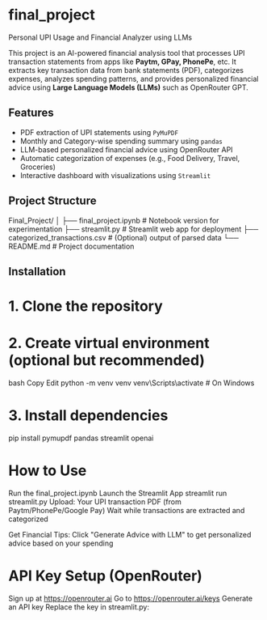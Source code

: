 # final_project
Personal UPI Usage and Financial Analyzer using LLMs

This project is an AI-powered financial analysis tool that processes UPI transaction statements from apps like **Paytm, GPay, PhonePe**, etc. It extracts key transaction data from bank statements (PDF), categorizes expenses, analyzes spending patterns, and provides personalized financial advice using **Large Language Models (LLMs)** such as OpenRouter GPT.

##  Features

-  PDF extraction of UPI statements using `PyMuPDF`
-  Monthly and Category-wise spending summary using `pandas`
-  LLM-based personalized financial advice using OpenRouter API
-  Automatic categorization of expenses (e.g., Food Delivery, Travel, Groceries)
-  Interactive dashboard with visualizations using `Streamlit`


##  Project Structure
 Final_Project/
│
├── final_project.ipynb # Notebook version for experimentation
├── streamlit.py # Streamlit web app for deployment
├── categorized_transactions.csv # (Optional) output of parsed data
└── README.md # Project documentation

##  Installation

# 1. Clone the repository
# 2. Create virtual environment (optional but recommended)
bash
Copy
Edit
python -m venv venv
venv\Scripts\activate  # On Windows
# 3. Install dependencies
pip install pymupdf pandas streamlit openai

# How to Use
Run the  final_project.ipynb
Launch the Streamlit App
streamlit run streamlit.py
Upload:
Your UPI transaction PDF (from Paytm/PhonePe/Google Pay)
Wait while transactions are extracted and categorized

Get Financial Tips:
Click "Generate Advice with LLM" to get personalized advice based on your spending

# API Key Setup (OpenRouter)
Sign up at https://openrouter.ai
Go to https://openrouter.ai/keys
Generate an API key
Replace the key in streamlit.py:
